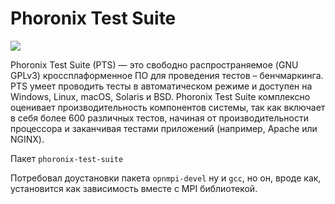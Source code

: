# Phoronix Test Suite

![](https://www.phoronix-test-suite.com/img/ptsLogo.png)

Phoronix Test Suite (PTS) — это свободно распространяемое (GNU GPLv3) кроссплаформенное ПО для проведения тестов – бенчмаркинга. PTS умеет проводить тесты в автоматическом режиме и доступен на Windows, Linux, macOS, Solaris и BSD. Phoronix Test Suite комплексно оценивает производительность компонентов системы, так как включает в себя более 600 различных тестов, начиная от производительности процессора и заканчивая тестами приложений (например, Apache или NGINX). 

Пакет `phoronix-test-suite`

Потребовал доустановки пакета `opnmpi-devel` ну и `gcc`, но он, вроде как, установится как зависимость вместе с MPI библиотекой.